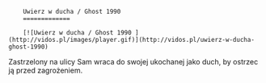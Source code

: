 
        Uwierz w ducha / Ghost 1990 
        =============
        
        [![Uwierz w ducha / Ghost 1990 ](http://vidos.pl/images/player.gif)](http://vidos.pl/uwierz-w-ducha-ghost-1990)
        
        
 Zastrzelony na ulicy Sam wraca do swojej ukochanej jako duch, by ostrzec ją przed zagrożeniem.
    